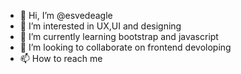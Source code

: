 - 👋 Hi, I’m @esvedeagle
- 👀 I’m interested in UX,UI and designing
- 🌱 I’m currently learning bootstrap and javascript
- 💞️ I’m looking to collaborate on frontend devoloping
- 📫 How to reach me 

<!---
esvedeagle/esvedeagle is a ✨ special ✨ repository because its `README.md` (this file) appears on your GitHub profile.
You can click the Preview link to take a look at your changes.
--->
